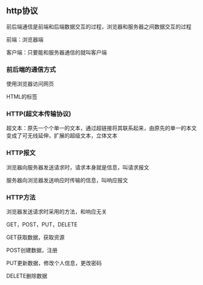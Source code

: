 ## http协议

前后端通信是前端和后端数据交互的过程，浏览器和服务器之间数据交互的过程

前端：浏览器端

客户端：只要能和服务器通信的就叫客户端

### 前后端的通信方式

使用浏览器访问网页

HTML的标签

### HTTP(超文本传输协议)

超文本：原先一个个单一的文本，通过超链接将其联系起来，由原先的单一的本文变成了可无线延伸，扩展的超级文本，立体文本

### HTTP报文

浏览器向服务器发送请求时，请求本身就是信息，叫请求报文

服务器向浏览器发送响应时传输的信息，叫响应报文

### HTTP方法

浏览器发送请求时采用的方法，和响应无关

GET，POST，PUT，DELETE

GET获取数据，获取资源

POST创建数据，注册

PUT更新数据，修改个人信息，更改密码

DELETE删除数据 